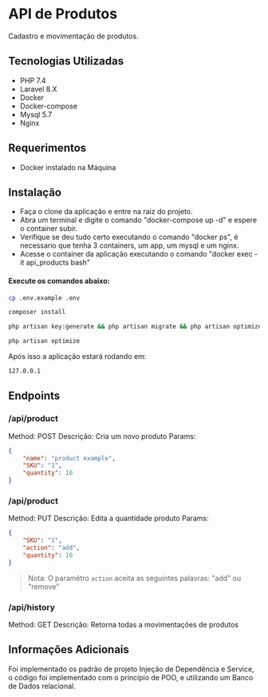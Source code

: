 # API de Produtos
Cadastro e movimentação de produtos.

## Tecnologias Utilizadas
- PHP 7.4
- Laravel 8.X
- Docker
- Docker-compose
- Mysql 5.7
- Nginx

## Requerimentos
- Docker instalado na Máquina

## Instalação
- Faça o clone da aplicação e entre na raiz do projeto.
- Abra um terminal e digite o comando "docker-compose up -d" e espere o container subir.
- Verifique se deu tudo certo executando o comando "docker ps", é necessario que tenha 3 containers, um app, um mysql e um nginx.
- Acesse o container da aplicação executando o comando "docker exec -it api_products bash"
#### Execute os comandos abaixo:

```sh
cp .env.example .env
```
```sh
composer install
```
```sh
php artisan key:generate && php artisan migrate && php artisan optimize
```
```sh
php artisan optimize
```
Após isso a aplicação estará rodando em:

```sh
127.0.0.1
```

## Endpoints
### /api/product
 Method: POST
 Descrição: Cria um novo produto
 Params: 
```json
{
	"name": "product example",
	"SKU": "1",
	"quantity": 10
}
```

### /api/product
 Method: PUT
 Descrição: Edita a quantidade produto
 Params: 
```json
{
	"SKU": "1",
	"action": "add",
	"quantity": 10
}
```
> Nota: O paramêtro `action` aceita as seguintes palavras: "add" ou "remove"

### /api/history
 Method: GET
 Descrição: Retorna todas a movimentações de produtos
 
 ## Informações Adicionais
Foi implementado os padrão de projeto Injeção de Dependência e Service, o código foi implementado com o princípio de POO, e utilizando um Banco de Dados relacional.